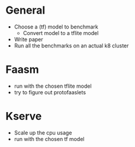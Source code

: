 # General
- Choose a (tf) model to benchmark
    - Convert model to a tflite model
- Write paper
- Run all the benchmarks on an actual k8 cluster

# Faasm
- run with the chosen tflite model
- try to figure out protofaaslets


# Kserve
- Scale up the cpu usage
- run with the chosen tf model
